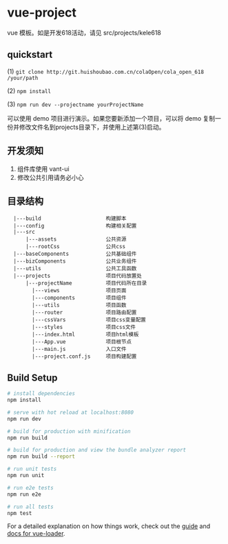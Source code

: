 # vue-project

vue 模板。如是开发618活动，请见 src/projects/kele618

## quickstart

(1) `git clone http://git.huishoubao.com.cn/colaOpen/cola_open_618 /your/path`

(2) `npm install`

(3) `npm run dev --projectname yourProjectName`

可以使用 demo 项目进行演示。如果您要新添加一个项目，可以将 demo 复制一份并修改文件名到projects目录下，并使用上述第(3)启动。

## 开发须知

1. 组件库使用 vant-ui
2. 修改公共引用请务必小心

## 目录结构

```
  |---build                     构建脚本
  |---config                    构建相关配置
  |---src     
      |---assets                公共资源
      |---rootCss               公共css
  |---baseComponents            公共基础组件
  |---bizComponents             公共业务组件
  |---utils                     公共工具函数
  |---projects                  项目代码放置处
      |---projectName           项目代码所在目录
        |---views               项目页面
        |---components          项目组件
        |---utils               项目函数
        |---router              项目路由配置
        |---cssVars             项目css变量配置
        |---styles              项目css文件
        |---index.html          项目html模板
        |---App.vue             项目根节点
        |---main.js             入口文件
        |---project.conf.js     项目构建配置
```

## Build Setup

``` bash
# install dependencies
npm install

# serve with hot reload at localhost:8080
npm run dev

# build for production with minification
npm run build

# build for production and view the bundle analyzer report
npm run build --report

# run unit tests
npm run unit

# run e2e tests
npm run e2e

# run all tests
npm test
```

For a detailed explanation on how things work, check out the [guide](http://vuejs-templates.github.io/webpack/) and [docs for vue-loader](http://vuejs.github.io/vue-loader).

